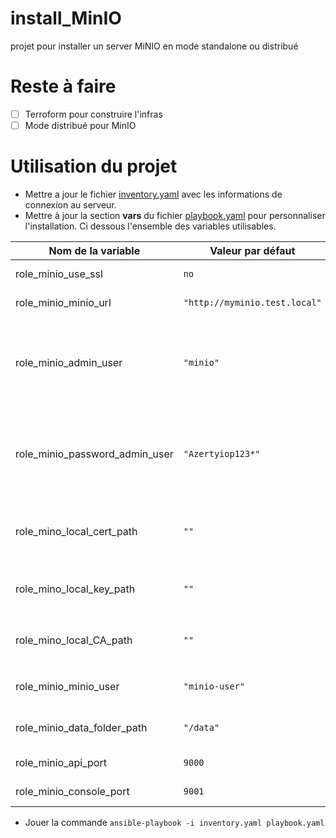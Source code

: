 # install_MinIO
projet pour installer un server MiNIO en mode standalone ou distribué

# Reste à faire
- [ ] Terroform pour construire l'infras
- [ ] Mode distribué pour MinIO

# Utilisation du projet

- Mettre a jour le fichier [inventory.yaml](inventory.yaml) avec les informations de connexion au serveur.  
- Mettre à jour la section **vars** du fichier [playbook.yaml](playbook.yaml) pour personnaliser l'installation. Ci dessous l'ensemble des variables utilisables.  
  
| Nom de la variable | Valeur par défaut | Descriptio |
|--------------------|------------------ |------------|
|role_minio_use_ssl| `no` | Activation du SSL pour le serveur|
|role_minio_minio_url|`"http://myminio.test.local"`| URL d'accès à l'api Minio et a l'IHM|
|role_minio_admin_user| `"minio"`|Utilisateur administrateur pour accès à l'API ou à l'IHM. Peut etre généré aléatoirement par le script [generate_password.sh](generate_password.sh)|
|role_minio_password_admin_user|`"Azertyiop123*"`|Mot de passe pour l'utilisateur administrateur. Peut etre généré aléatoirement par le script [generate_password.sh](generate_password.sh)|
|role_mino_local_cert_path|`""`|Si la variable `role_minio_use_ssl` est à `true`. Chemin vers le certificat à utiliser|
|role_mino_local_key_path|`""`|Si la variable `role_minio_use_ssl` est à `true`. Chemin vers la clé à utiliser|
|role_mino_local_CA_path|`""`|Si la variable `role_minio_use_ssl` est à `true`. Chemin vers la CA à utiliser|
|role_minio_minio_user| `"minio-user"`|Utilisateur systeme local pour executer le service MinIO|
|role_minio_data_folder_path| `"/data"`|Point de montage utilisé pour stocker les données de MinIO|
|role_minio_api_port|`9000`|Port pour de l'API MinIO|
|role_minio_console_port| `9001`|Port pour l'accès à l'IHM MinIO|

- Jouer la commande `ansible-playbook -i inventory.yaml playbook.yaml`